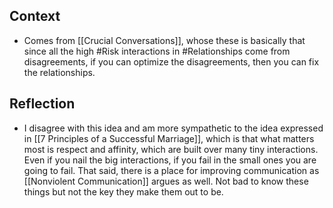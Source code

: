 ## Context
- Comes from [[Crucial Conversations]], whose these is basically that since all the high #Risk interactions in #Relationships come from disagreements, if you can optimize the disagreements, then you can fix the relationships. 

## Reflection
- I disagree with this idea and am more sympathetic to the idea expressed in [[7 Principles of a Successful Marriage]], which is that what matters most is respect and affinity, which are built over many tiny interactions. Even if you nail the big interactions, if you fail in the small ones you are going to fail. That said, there is a place for improving communication as [[Nonviolent Communication]] argues as well. Not bad to know these things but not the key they make them out to be. 